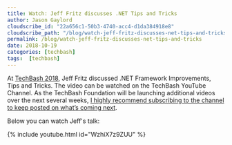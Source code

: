 ```yaml
---
title: Watch: Jeff Fritz discusses .NET Tips and Tricks
author: Jason Gaylord
cloudscribe_id: "22a656c1-50b3-4740-acc4-d1da384918e8"
cloudscribe_path: "/blog/watch-jeff-fritz-discusses-net-tips-and-tricks"
permalink: /blog/watch-jeff-fritz-discusses-net-tips-and-tricks
date: 2018-10-19
categories: [techbash]
tags:  [techbash]
---
```


At [TechBash 2018](https://jasong.us/2CpBe7n), Jeff Fritz discussed .NET Framework Improvements, Tips and Tricks. The video can be watched on the TechBash YouTube Channel. As the TechBash Foundation will be launching additional videos over the next several weeks, [I highly recommend subscribing to the channel to keep posted on what’s coming next](https://jasong.us/tbyt).

Below you can watch Jeff's talk:

{% include youtube.html id="WzhiX7z9ZUU" %}